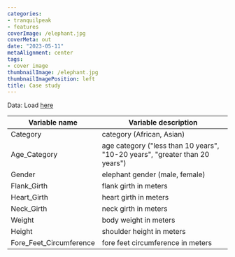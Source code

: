 ```yaml
---
categories:
- tranquilpeak
- features
coverImage: /elephant.jpg
coverMeta: out
date: "2023-05-11"
metaAlignment: center
tags:
- cover image
thumbnailImage: /elephant.jpg
thumbnailImagePosition: left
title: Case study
---
```




Data: Load [here](/data/elephants.csv)


| Variable name  | Variable description  |
|---|---|
| Category  |  category (African, Asian) |
| Age_Category  | age category ("less than 10 years", "10-20 years", "greater than 20 years")  |
| Gender  |  elephant gender (male, female) |
| Flank_Girth  | flank girth in meters  |
| Heart_Girth  |  heart girth in meters |
| Neck_Girth  | neck girth in meters  |
| Weight  | body weight in meters  |
| Height  |  shoulder height in meters |
| Fore_Feet_Circumference  |  fore feet circumference in meters |


